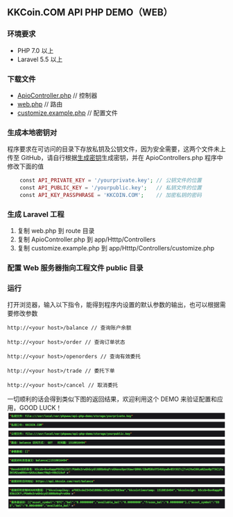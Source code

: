 ## KKCoin.COM API PHP DEMO（WEB）

### 环境要求

- PHP 7.0 以上
- Laravel 5.5 以上

### 下载文件
- [ApioController.php](https://github.com/KKCoinEx/api-php-demo/blob/master/ApioController.php) // 控制器
- [web.php](https://github.com/KKCoinEx/api-php-demo/blob/master/web.php) // 路由
- [customize.example.php](https://github.com/KKCoinEx/api-php-demo/blob/master/src/customize.example.php) // 配置文件

### 生成本地密钥对
程序要求在可访问的目录下存放私钥及公钥文件，因为安全需要，这两个文件未上传至 GitHub，请自行根据[生成密钥](https://github.com/KKCoinEx/api-wiki/wiki/RESTful-Auth-D1.-generate-key-pair)生成密钥，并在 ApioControllers.php 程序中修改下面的值

```php
    const API_PRIVATE_KEY = '/yourprivate.key'; // 公钥文件的位置
    const API_PUBLIC_KEY = '/yourpublic.key';   // 私钥文件的位置
    const API_KEY_PASSPHRASE = 'KKCOIN.COM';    // 加密私钥的密码
```

### 生成 Laravel 工程
1. 复制 web.php 到 route 目录
2. 复制 ApioController.php 到 app/Htttp/Controllers
3. 复制 customize.example.php 到 app/Htttp/Controllers/customize.php

### 配置 Web 服务器指向工程文件 public 目录

### 运行
打开浏览器，输入以下指令，能得到程序内设置的默认参数的输出，也可以根据需要修改参数
```
http://<your host>/balance // 查询账户余额

http://<your host>/order // 查询订单状态

http://<your host>/openorders // 查询有效委托

http://<your host>/trade // 委托下单

http://<your host>/cancel // 取消委托
```
一切顺利的话会得到类似下图的返回结果，欢迎利用这个 DEMO 来验证配置和应用，GOOD LUCK！
![demo](https://github.com/KKCoinEx/api-php-demo/blob/master/chart/demo.png)
